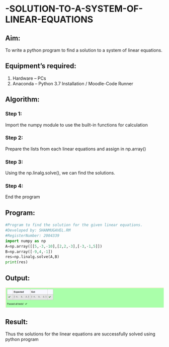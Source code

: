 # -SOLUTION-TO-A-SYSTEM-OF-LINEAR-EQUATIONS
## Aim:
To write a python program to find a solution to a system of linear equations.
## Equipment’s required:
1. 	Hardware – PCs
2. 	Anaconda – Python 3.7 Installation / Moodle-Code Runner
## Algorithm:
### Step 1: 
Import the numpy module to use the built-in functions for calculation
### Step 2: 
Prepare the lists from each linear equations and assign in np.array()
### Step 3: 
Using the np.linalg.solve(), we can find the solutions.
### Step 4: 
End the program
## Program:
```python
#Program to find the solution for the given linear equations.
#Developed by: SHANMUGAVEL.RM
#RegisterNumber: 2004339
import numpy as np
A=np.array([[5,-3,-10],[2,2,-3],[-3,-1,5]])
B=np.array([-9,4,-1])
res=np.linalg.solve(A,B)
print(res)
```

## Output:
![output](/sol.png)
## Result: 
Thus the solutions for the linear equations are successfully solved using python program

